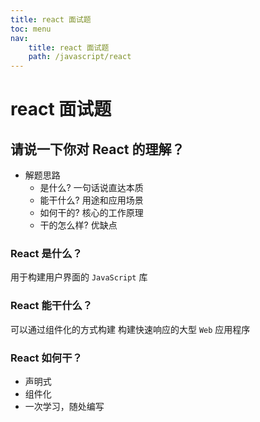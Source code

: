 ```yaml
---
title: react 面试题
toc: menu
nav:
    title: react 面试题
    path: /javascript/react
---
```


# react 面试题

## 请说一下你对 React 的理解？

-   解题思路
    -   是什么? 一句话说直达本质
    -   能干什么? 用途和应用场景
    -   如何干的? 核心的工作原理
    -   干的怎么样? 优缺点

### React 是什么？

用于构建用户界面的 `JavaScript` 库

### React 能干什么？

可以通过组件化的方式构建 构建快速响应的大型 `Web` 应用程序

### React 如何干？

-   声明式
-   组件化
-   一次学习，随处编写

###
